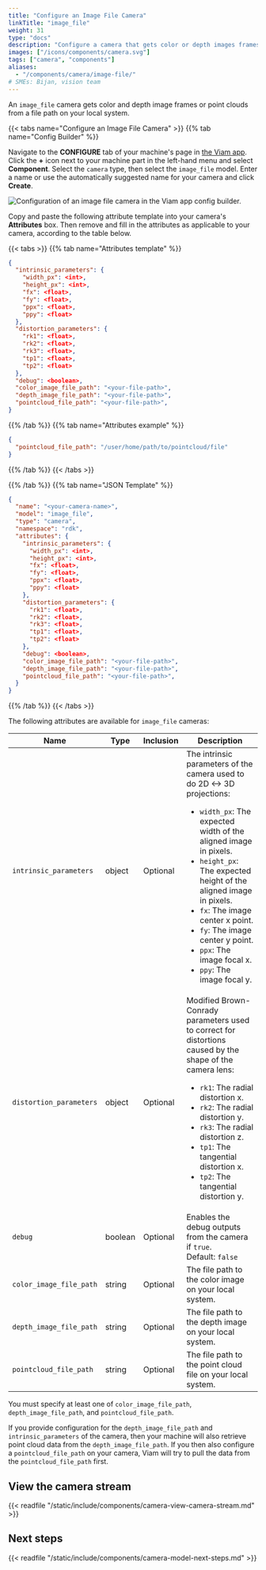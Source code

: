 ```yaml
---
title: "Configure an Image File Camera"
linkTitle: "image_file"
weight: 31
type: "docs"
description: "Configure a camera that gets color or depth images frames from a file path."
images: ["/icons/components/camera.svg"]
tags: ["camera", "components"]
aliases:
  - "/components/camera/image-file/"
# SMEs: Bijan, vision team
---
```


An `image_file` camera gets color and depth image frames or point clouds from a file path on your local system.

{{< tabs name="Configure an Image File Camera" >}}
{{% tab name="Config Builder" %}}

Navigate to the **CONFIGURE** tab of your machine's page in [the Viam app](https://app.viam.com).
Click the **+** icon next to your machine part in the left-hand menu and select **Component**.
Select the `camera` type, then select the `image_file` model.
Enter a name or use the automatically suggested name for your camera and click **Create**.

![Configuration of an image file camera in the Viam app config builder.](/components/camera/configure-image-file.png)

Copy and paste the following attribute template into your camera's **Attributes** box.
Then remove and fill in the attributes as applicable to your camera, according to the table below.

{{< tabs >}}
{{% tab name="Attributes template" %}}

```json {class="line-numbers linkable-line-numbers"}
{
  "intrinsic_parameters": {
    "width_px": <int>,
    "height_px": <int>,
    "fx": <float>,
    "fy": <float>,
    "ppx": <float>,
    "ppy": <float>
  },
  "distortion_parameters": {
    "rk1": <float>,
    "rk2": <float>,
    "rk3": <float>,
    "tp1": <float>,
    "tp2": <float>
  },
  "debug": <boolean>,
  "color_image_file_path": "<your-file-path>",
  "depth_image_file_path": "<your-file-path>",
  "pointcloud_file_path": "<your-file-path>",
}
```

{{% /tab %}}
{{% tab name="Attributes example" %}}

```json {class="line-numbers linkable-line-numbers"}
{
  "pointcloud_file_path": "/user/home/path/to/pointcloud/file"
}
```

{{% /tab %}}
{{< /tabs >}}

{{% /tab %}}
{{% tab name="JSON Template" %}}

```json {class="line-numbers linkable-line-numbers"}
{
  "name": "<your-camera-name>",
  "model": "image_file",
  "type": "camera",
  "namespace": "rdk",
  "attributes": {
    "intrinsic_parameters": {
      "width_px": <int>,
      "height_px": <int>,
      "fx": <float>,
      "fy": <float>,
      "ppx": <float>,
      "ppy": <float>
    },
    "distortion_parameters": {
      "rk1": <float>,
      "rk2": <float>,
      "rk3": <float>,
      "tp1": <float>,
      "tp2": <float>
    },
    "debug": <boolean>,
    "color_image_file_path": "<your-file-path>",
    "depth_image_file_path": "<your-file-path>",
    "pointcloud_file_path": "<your-file-path>",
  }
}
```

{{% /tab %}}
{{< /tabs >}}

The following attributes are available for `image_file` cameras:

<!-- prettier-ignore -->
| Name | Type | Inclusion | Description |
| ---- | ---- | --------- | ----------- |
| `intrinsic_parameters` | object | Optional | The intrinsic parameters of the camera used to do 2D <-> 3D projections: <ul> <li> <code>width_px</code>: The expected width of the aligned image in pixels. </li> <li> <code>height_px</code>: The expected height of the aligned image in pixels. </li> <li> <code>fx</code>: The image center x point. </li> <li> <code>fy</code>: The image center y point. </li> <li> <code>ppx</code>: The image focal x. </li> <li> <code>ppy</code>: The image focal y. </li> </ul> |
| `distortion_parameters` | object | Optional | Modified Brown-Conrady parameters used to correct for distortions caused by the shape of the camera lens: <ul> <li> <code>rk1</code>: The radial distortion x. </li> <li> <code>rk2</code>: The radial distortion y. </li> <li> <code>rk3</code>: The radial distortion z. </li> <li> <code>tp1</code>: The tangential distortion x. </li> <li> <code>tp2</code>: The tangential distortion y. </li> </ul> |
| `debug` | boolean | Optional | Enables the debug outputs from the camera if `true`. <br> Default: `false` |
| `color_image_file_path` | string | Optional | The file path to the color image on your local system. |
| `depth_image_file_path` | string | Optional | The file path to the depth image on your local system. |
| `pointcloud_file_path` | string | Optional | The file path to the point cloud file on your local system. |

You must specify at least one of `color_image_file_path`, `depth_image_file_path`, and `pointcloud_file_path`.

If you provide configuration for the `depth_image_file_path` and `intrinsic_parameters` of the camera, then your machine will also retrieve point cloud data from the `depth_image_file_path`.
If you then also configure a `pointcloud_file_path` on your camera, Viam will try to pull the data from the `pointcloud_file_path` first.

## View the camera stream

{{< readfile "/static/include/components/camera-view-camera-stream.md" >}}

## Next steps

{{< readfile "/static/include/components/camera-model-next-steps.md" >}}
